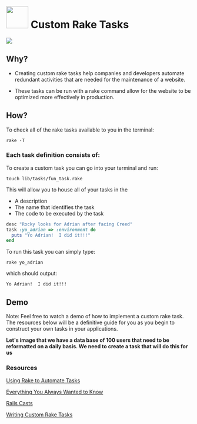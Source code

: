 # <img src="https://cloud.githubusercontent.com/assets/7833470/10899314/63829980-8188-11e5-8cdd-4ded5bcb6e36.png" height="60"> Custom Rake Tasks

<img src="http://cdn.meme.am/instances/400x/58907263.jpg">


## Why?
* Creating custom rake tasks help companies and developers automate redundant activities that are needed for the maintenance of a website.

* These tasks can be run with a rake command allow for the website to be optimized more effectively in production.




## How?

To check all of the rake tasks available to you in the terminal:
```cli
rake -T
```

### Each task definition consists of:


To create a custom task you can go into your terminal and run:
```cli
touch lib/tasks/fun_task.rake
```

This will allow you to house all of your tasks in the
* A description
* The name that identifies the task
* The code to be executed by the task

```rb
desc "Rocky looks for Adrian after facing Creed"
task :yo_adrian => :environment do
  puts "Yo Adrian!  I did it!!!"
end
```

To run this task you can simply type:
```cli
rake yo_adrian
```
which should output:
```cli
Yo Adrian!  I did it!!!
```


## Demo

Note: Feel free to watch a demo of how to implement a custom rake task.  The resources below will be a definitive guide for you as you begin to construct your own tasks in your applications.

**Let's image that we have a data base of 100 users that need to be reformatted on a daily basis.  We need to create a task that will do this for us**

### Resources

<a href="http://www.stuartellis.eu/articles/rake/" target="_blank">Using Rake to Automate Tasks</a>

<a href="http://edelpero.svbtle.com/everything-you-always-wanted-to-know-about-writing-good-rake-tasks-but-were-afraid-to-ask" target="_blank">Everything You Always Wanted to Know</a>

<a href="https://www.youtube.com/watch?v=RS1juns_Sj0" target="_blank">Rails Casts</a>

<a href="https://www.youtube.com/watch?v=B1E6dyRZWdg" target="_blank">Writing Custom Rake Tasks</a>
